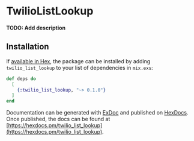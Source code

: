 # TwilioListLookup

**TODO: Add description**

## Installation

If [available in Hex](https://hex.pm/docs/publish), the package can be installed
by adding `twilio_list_lookup` to your list of dependencies in `mix.exs`:

```elixir
def deps do
  [
    {:twilio_list_lookup, "~> 0.1.0"}
  ]
end
```

Documentation can be generated with [ExDoc](https://github.com/elixir-lang/ex_doc)
and published on [HexDocs](https://hexdocs.pm). Once published, the docs can
be found at [https://hexdocs.pm/twilio_list_lookup](https://hexdocs.pm/twilio_list_lookup).

